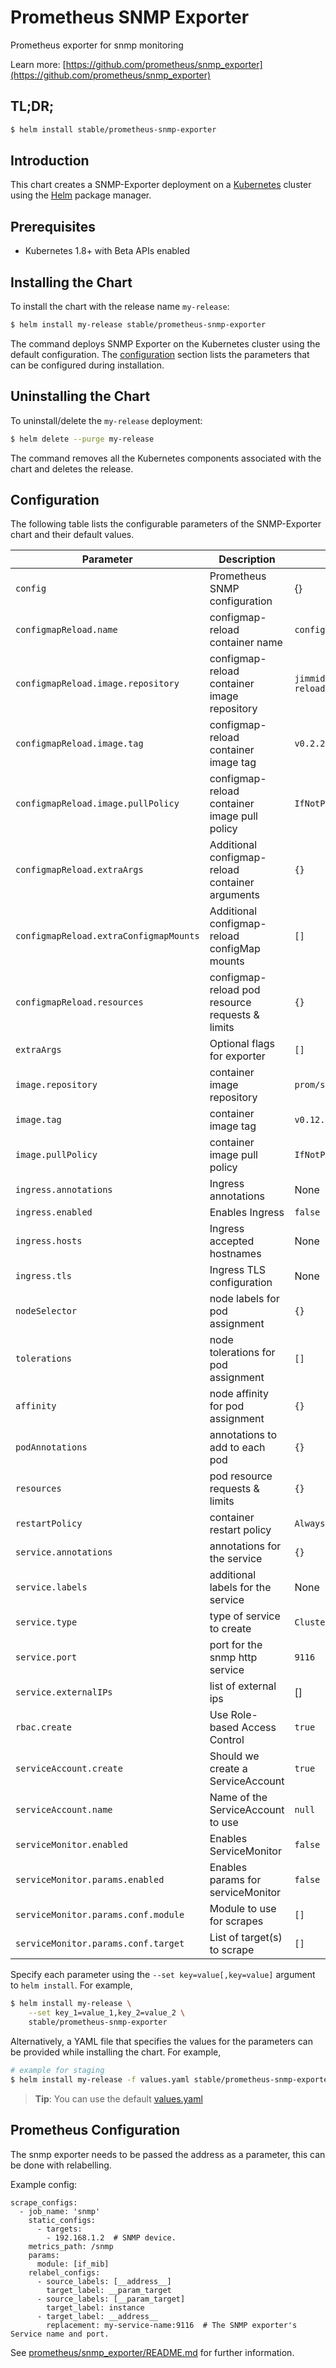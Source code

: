 # Prometheus SNMP Exporter

Prometheus exporter for snmp monitoring

Learn more: [https://github.com/prometheus/snmp_exporter](https://github.com/prometheus/snmp_exporter)

## TL;DR;

```bash
$ helm install stable/prometheus-snmp-exporter
```

## Introduction

This chart creates a SNMP-Exporter deployment on a [Kubernetes](http://kubernetes.io) cluster using the [Helm](https://helm.sh) package manager.

## Prerequisites

- Kubernetes 1.8+ with Beta APIs enabled

## Installing the Chart

To install the chart with the release name `my-release`:

```bash
$ helm install my-release stable/prometheus-snmp-exporter
```

The command deploys SNMP Exporter on the Kubernetes cluster using the default configuration. The [configuration](#configuration) section lists the parameters that can be configured during installation.

## Uninstalling the Chart

To uninstall/delete the `my-release` deployment:

```bash
$ helm delete --purge my-release
```
The command removes all the Kubernetes components associated with the chart and deletes the release.

## Configuration

The following table lists the configurable parameters of the SNMP-Exporter chart and their default values.

|               Parameter                |                   Description                   |            Default            |
| -------------------------------------- | ----------------------------------------------- | ----------------------------- |
| `config`                               | Prometheus SNMP configuration                   | {}                            |
| `configmapReload.name`                 | configmap-reload container name                 | `configmap-reload`            |
| `configmapReload.image.repository`     | configmap-reload container image repository     | `jimmidyson/configmap-reload` |
| `configmapReload.image.tag`            | configmap-reload container image tag            | `v0.2.2`                      |
| `configmapReload.image.pullPolicy`     | configmap-reload container image pull policy    | `IfNotPresent`                |
| `configmapReload.extraArgs`            | Additional configmap-reload container arguments | `{}`                          |
| `configmapReload.extraConfigmapMounts` | Additional configmap-reload configMap mounts    | `[]`                          |
| `configmapReload.resources`            | configmap-reload pod resource requests & limits | `{}`                          |
| `extraArgs`                            | Optional flags for exporter                     | `[]`                          |
| `image.repository`                     | container image repository                      | `prom/snmp-exporter`          |
| `image.tag`                            | container image tag                             | `v0.12.0`                     |
| `image.pullPolicy`                     | container image pull policy                     | `IfNotPresent`                |
| `ingress.annotations`                  | Ingress annotations                             | None                          |
| `ingress.enabled`                      | Enables Ingress                                 | `false`                       |
| `ingress.hosts`                        | Ingress accepted hostnames                      | None                          |
| `ingress.tls`                          | Ingress TLS configuration                       | None                          |
| `nodeSelector`                         | node labels for pod assignment                  | `{}`                          |
| `tolerations`                          | node tolerations for pod assignment             | `[]`                          |
| `affinity`                             | node affinity for pod assignment                | `{}`                          |
| `podAnnotations`                       | annotations to add to each pod                  | `{}`                          |
| `resources`                            | pod resource requests & limits                  | `{}`                          |
| `restartPolicy`                        | container restart policy                        | `Always`                      |
| `service.annotations`                  | annotations for the service                     | `{}`                          |
| `service.labels`                       | additional labels for the service               | None                          |
| `service.type`                         | type of service to create                       | `ClusterIP`                   |
| `service.port`                         | port for the snmp http service                  | `9116`                        |
| `service.externalIPs`                  | list of external ips                            | []                            |
| `rbac.create`                          | Use Role-based Access Control                   | `true`                        |
| `serviceAccount.create`                | Should we create a ServiceAccount               | `true`                        |
| `serviceAccount.name`                  | Name of the ServiceAccount to use               | `null`                        |
| `serviceMonitor.enabled`               | Enables ServiceMonitor                          | `false`                       |
| `serviceMonitor.params.enabled`        | Enables params for serviceMonitor               | `false`                       |
| `serviceMonitor.params.conf.module`    | Module to use for scrapes                       | `[]`                          |
| `serviceMonitor.params.conf.target`    | List of target(s) to scrape                     | `[]`                          |


Specify each parameter using the `--set key=value[,key=value]` argument to `helm install`. For example,

```bash
$ helm install my-release \
    --set key_1=value_1,key_2=value_2 \
    stable/prometheus-snmp-exporter
```

Alternatively, a YAML file that specifies the values for the parameters can be provided while installing the chart. For example,

```bash
# example for staging
$ helm install my-release -f values.yaml stable/prometheus-snmp-exporter
```

> **Tip**: You can use the default [values.yaml](values.yaml)

## Prometheus Configuration


The snmp exporter needs to be passed the address as a parameter, this can be done with relabelling.

Example config:

```
scrape_configs:
  - job_name: 'snmp'
    static_configs:
      - targets:
        - 192.168.1.2  # SNMP device.
    metrics_path: /snmp
    params:
      module: [if_mib]
    relabel_configs:
      - source_labels: [__address__]
        target_label: __param_target
      - source_labels: [__param_target]
        target_label: instance
      - target_label: __address__
        replacement: my-service-name:9116  # The SNMP exporter's Service name and port.
```

See [prometheus/snmp_exporter/README.md](https://github.com/prometheus/snmp_exporter/) for further information.
